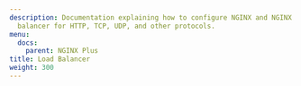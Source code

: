 ```yaml
---
description: Documentation explaining how to configure NGINX and NGINX Plus as a load
  balancer for HTTP, TCP, UDP, and other protocols.
menu:
  docs:
    parent: NGINX Plus
title: Load Balancer
weight: 300
---
```

